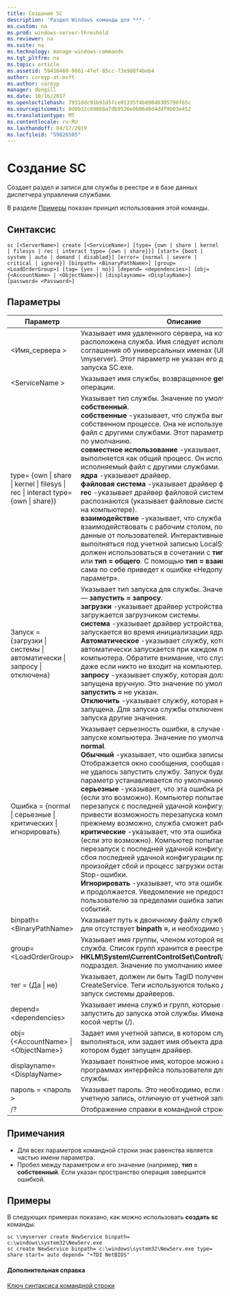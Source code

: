 ```yaml
---
title: Создание SC
description: 'Раздел Windows команды для ***- '
ms.custom: na
ms.prod: windows-server-threshold
ms.reviewer: na
ms.suite: na
ms.technology: manage-windows-commands
ms.tgt_pltfrm: na
ms.topic: article
ms.assetid: 59416460-0661-4fef-85cc-73e9d8f4beb4
author: coreyp-at-msft
ms.author: coreyp
manager: dongill
ms.date: 10/16/2017
ms.openlocfilehash: 7931ddc91b91d5fce01335f4b090d0305790f65c
ms.sourcegitcommit: 0d0b32c8986ba7db9536e0b8648d4ddf9b03e452
ms.translationtype: MT
ms.contentlocale: ru-RU
ms.lasthandoff: 04/17/2019
ms.locfileid: "59826505"
---
```

# <a name="sc-create"></a>Создание SC



Создает раздел и записи для службы в реестре и в базе данных диспетчера управления службами.

В разделе [Примеры](#BKMK_examples) показан принцип использования этой команды.

## <a name="syntax"></a>Синтаксис

```
sc [<ServerName>] create [<ServiceName>] [type= {own | share | kernel | filesys | rec | interact type= {own | share}}] [start= {boot | system | auto | demand | disabled}] [error= {normal | severe | critical | ignore}] [binpath= <BinaryPathName>] [group= <LoadOrderGroup>] [tag= {yes | no}] [depend= <dependencies>] [obj= {<AccountName> | <ObjectName>}] [displayname= <DisplayName>] [password= <Password>]
```

## <a name="parameters"></a>Параметры

|Параметр|Описание|
|---------|-----------|
|\<Имя_сервера >|Указывает имя удаленного сервера, на котором расположена служба. Имя следует использовать формат соглашения об универсальных именах (UNC) (например, \\ \\myserver). Этот параметр не указан его для локального запуска SC.exe.|
|\<ServiceName >|Указывает имя службы, возвращенное **getkeyname** операции.|
|type= {own \| share \| kernel \| filesys \| rec \| interact type= {own \| share}}|Указывает тип службы. Значение по умолчанию — **тип = собственный**.</br>**собственные** -указывает, что служба выполняется в своем собственном процессе. Она не использует исполняемый файл с другими службами. Этот параметр устанавливается по умолчанию.</br>**совместное использование** -указывает, что служба выполняется как общий процесс. Он использует исполняемый файл с другими службами.</br>**ядра** -указывает драйвер.</br>**файловая система** -указывает драйвер файловой системы.</br>**rec** -указывает драйвер файловой системы, которые распознаются (указывает файловые системы, используемой на компьютере).</br>**взаимодействие** -указывает, что служба может взаимодействовать с рабочим столом, получая входные данные от пользователей. Интерактивные службы должны выполняться под учетной записью LocalSystem. Этот тип должен использоваться в сочетании с **тип = собственный** или **тип = общего**. С помощью **тип = взаимодействовать** сама по себе приведет к ошибке «Недопустимый параметр».|
|Запуск = {загрузки \| системы \| автоматически \| запросу \| отключена}|Указывает тип запуска для службы. Значение по умолчанию — **запустить = запросу**.</br>**загрузки** -указывает драйвер устройства, который загружается загрузчиком системы.</br>**система** -указывает драйвер устройства, которое запускается во время инициализации ядра.</br>**Автоматическое** -указывает службу, которая автоматически запускается при каждом перезапуске компьютера. Обратите внимание, что служба работает, даже если никто не входит на компьютер.</br>**запросу** -указывает службу, которая должна быть запущена вручную. Это значение по умолчанию, если **запустить =** не указан.</br>**Отключить** -указывает службу, которая не может быть запущена. Для запуска службы отключено, изменение типа запуска другие значения.|
|Ошибка = {normal \| серьезные \| критических \| игнорировать}|Указывает серьезность ошибки, в случае сбоя службы при запуске компьютера. Значение по умолчанию — **ошибка = normal**.</br>**Обычный** -указывает, что ошибка записывается в журнал. Отображается окно сообщения, сообщая пользователю, что не удалось запустить службу. Запуск будет продолжен. Этот параметр устанавливается по умолчанию.</br>**серьезные** -указывает, что эта ошибка регистрируется (если это возможно). Компьютер попытается выполнить перезапуск с последней удачной конфигурации. Это может привести возможность перезапуска компьютера, но по-прежнему возможно, служба сможет работать.</br>**критические** -указывает, что эта ошибка регистрируется (если это возможно). Компьютер попытается выполнить перезапуск с последней удачной конфигурации. В случае сбоя последней удачной конфигурации при запуске также произойдет сбой и процесс загрузки останавливается и Stop-ошибки.</br>**Игнорировать** -указывает, что эта ошибка регистрируется, и продолжается. Уведомление не предоставляется пользователю за пределами ошибка записывается в журнал событий.|
|binpath= \<BinaryPathName>|Указывает путь к двоичному файлу службы. По умолчанию для отсутствует **binpath =**, и необходимо указать эту строку.|
|group= \<LoadOrderGroup>|Указывает имя группы, членом которой является эта служба. Список групп хранится в реестре в **HKLM\System\CurrentControlSet\Control\ServiceGroupOrder** подраздел. Значение по умолчанию имеет значение null.|
|тег = {Да \| не}|Указывает, должен ли быть TagID полученный из вызова CreateService. Теги используются только для запуска и запуск системы драйверов.|
|depend= \<dependencies>|Указывает имена служб и групп, которые необходимо запустить до запуска этой службы. Имена разделяются косой черты (/).|
|obj= {\<AccountName> \| \<ObjectName>}|Задает имя учетной записи, в котором службы будет выполняться, или задает имя объекта драйвера Windows, в котором будет запущен драйвер.|
|displayname= \<DisplayName>|Указывает понятное имя, которое можно использовать в программах интерфейса пользователя для идентификации службы.|
|пароль = \<пароль >|Указывает пароль. Это необходимо, если использовать учетную запись, отличную от учетной записи LocalSystem.|
|/?|Отображение справки в командной строке.|

## <a name="remarks"></a>Примечания

-   Для всех параметров командной строки знак равенства является частью имени параметра.
-   Пробел между параметром и его значение (например, **тип = собственный**. Если указан пространство операция завершится ошибкой.

## <a name="BKMK_examples"></a>Примеры

В следующих примерах показано, как можно использовать **создать sc** команды:
```
sc \\myserver create NewService binpath= c:\windows\system32\NewServ.exe
sc create NewService binpath= c:\windows\system32\NewServ.exe type= share start= auto depend= "+TDI NetBIOS"
```

#### <a name="additional-references"></a>Дополнительная справка

[Ключ синтаксиса командной строки](command-line-syntax-key.md)
